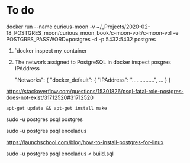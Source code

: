 # To do



docker run --name curious-moon -v ~/_Projects/2020-02-18_POSTGRES_moon/curious_moon_book/c-moon-vol:/c-moon-vol -e POSTGRES_PASSWORD=postgres -d -p 5432:5432 postgres



1. `docker inspect my_container

2. The network assigned to PostgreSQL in docker inspect posgres IPAddress

   "Networks": {            "docker_default": {                "IPAddress": "...............",                ...            }        }

https://stackoverflow.com/questions/15301826/psql-fatal-role-postgres-does-not-exist/31712520#31712520

```
apt-get update && apt-get install make
```

sudo -u postgres psql postgres

 sudo -u postgres  psql enceladus

https://launchschool.com/blog/how-to-install-postgres-for-linux

sudo -u postgres psql enceladus < build.sql

